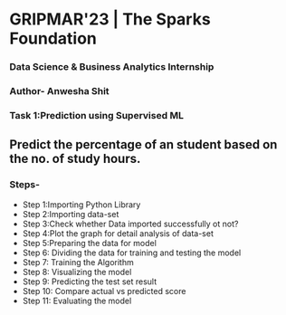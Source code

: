 # GRIPMAR'23 | The Sparks Foundation
### Data Science & Business Analytics Internship
### Author- Anwesha Shit
### Task 1:Prediction using Supervised ML
## Predict the percentage of an student based on the no. of study hours.
### Steps-
- Step 1:Importing Python Library
- Step 2:Importing data-set
- Step 3:Check whether Data imported successfully ot not?
- Step 4:Plot the graph for detail analysis of data-set
- Step 5:Preparing the data for model
- Step 6: Dividing the data for training and testing the model
- Step 7: Training the Algorithm
- Step 8: Visualizing the model
- Step 9: Predicting the test set result
- Step 10: Compare actual vs predicted score
- Step 11: Evaluating the model
